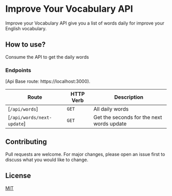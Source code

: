 # Improve Your Vocabulary API

Improve your Vocabulary API give you a list of words daily for improve your English vocabulary.

## How to use?

Consume the API to get the daily words

### Endpoints

[Api Base route: https://localhost:3000).

| Route                      | HTTP Verb | Description                               |
| -------------------------- | --------- | ----------------------------------------- |
| [`/api/words`]             | `GET`     | All daily words                           |
| [`/api/words/next-update`] | `GET`     | Get the seconds for the next words update |

## Contributing
Pull requests are welcome. For major changes, please open an issue first to discuss what you would like to change.

## License
[MIT](https://choosealicense.com/licenses/mit/)